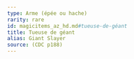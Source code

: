 ```yaml
---
type: Arme (épée ou hache)
rarity: rare
id: magicitems_az_hd.md#tueuse-de-géant
title: Tueuse de géant
alias: Giant Slayer
source: (CDC p188)
---
```



